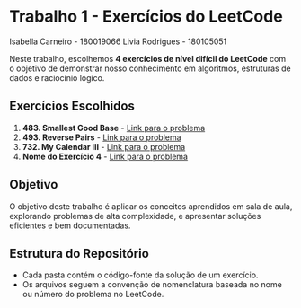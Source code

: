 # Trabalho 1 - Exercícios do LeetCode

Isabella Carneiro - 180019066
Livia Rodrigues - 180105051

Neste trabalho, escolhemos **4 exercícios de nível difícil do LeetCode** com o objetivo de demonstrar nosso conhecimento em algoritmos, estruturas de dados e raciocínio lógico.  

## Exercícios Escolhidos

1. **483. Smallest Good Base** - [Link para o problema](https://leetcode.com/problems/smallest-good-base/description/?envType=problem-list-v2&envId=binary-search)  
2. **493. Reverse Pairs** - [Link para o problema](https://leetcode.com/problems/reverse-pairs/description/?envType=problem-list-v2&envId=binary-search)  
3. **732. My Calendar III** - [Link para o problema](https://leetcode.com/problems/my-calendar-iii/description/?envType=problem-list-v2&envId=binary-search)  
4. **Nome do Exercício 4** - [Link para o problema](URL_DO_PROBLEMA)  

## Objetivo
O objetivo deste trabalho é aplicar os conceitos aprendidos em sala de aula, explorando problemas de alta complexidade, e apresentar soluções eficientes e bem documentadas.

## Estrutura do Repositório
- Cada pasta contém o código-fonte da solução de um exercício.  
- Os arquivos seguem a convenção de nomenclatura baseada no nome ou número do problema no LeetCode.
